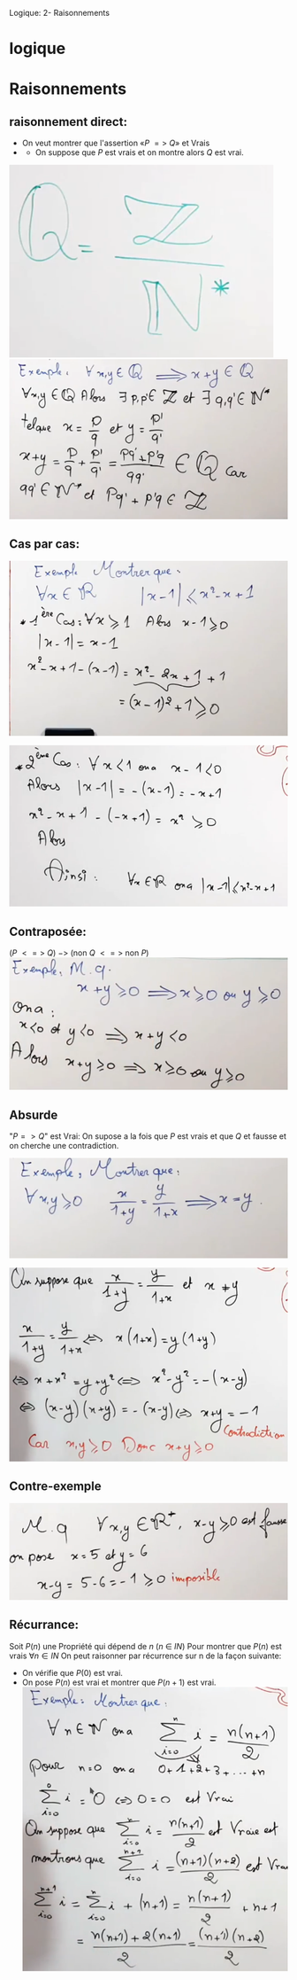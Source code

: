 Logique: 2- Raisonnements

# logique
# Raisonnements

## raisonnement direct:
* On veut montrer que l'assertion «$P$ $=>$ $Q$» et Vrais
* * On suppose que $P$ est vrais et on montre alors $Q$ est vrai.

![cafdfb9def62c94e9adb568cfa16ff50.png](../_resources/fd3cc91ecc9e46d08c798d2fb7e39ce5.png)
![0d7091156578eda681864cf79504a49b.png](../_resources/ba01cd5dcbc94793a01efa12582bb744.png)

## Cas par cas:

![fabb430189e8517ed1a2c43570fc4375.png](../_resources/1d15147f65874aea9e746ad05841dae9.png)

![e622545e40634afe2d971d06d54ab237.png](../_resources/70b2c7eb5b324f31b4872cf1513d5cee.png)

## Contraposée:

($P$ $<=>$ $Q$) $->$ (non $Q$ $<=>$ non $P$)
![94392e32d9e25a5554212b8917580953.png](../_resources/6a5a5dda39674499a10e5d72085bc8ef.png)

## Absurde
"$P => Q$" est Vrai:
On supose a la fois que $P$ est vrais et que $Q$ et fausse et on cherche une contradiction.

![84be7d0a1f64ca4d9dd33c18bbf6a415.png](../_resources/783c6b0f1d064a91bb5d2d1582c0a249.png)

![c8ab71722ff9b64da56ce6ef9020b743.png](../_resources/43632937f1234d3993317e672e8230dd.png)

## Contre-exemple
  
  ![5d7ad531c23397cdbb19d15e9c10bf70.png](../_resources/c6a072a94d7b4afe89c5e37823f45470.png)
  
## Récurrance:
Soit $P(n)$ une Propriété qui dépend de $n$ ($n$ $\in$ $IN$)
Pour montrer que $P(n)$ est vrais $\forall n \in IN$
On peut raisonner par récurrence sur n de la façon suivante:
* On vérifie que $P(0)$ est vrai.
* On pose $P(n)$ est vrai et montrer que $P(n+1)$ est vrai.
![80b2c6f9134c09d8c46380a389e43038.png](../_resources/9e0a6ebf74584e93a9d55ac7e97ffa0c.png)